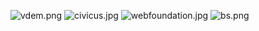 ![vdem.png]({{site.baseurl}}/css/img/logos/vdem.png)
![civicus.jpg]({{site.baseurl}}/css/img/logos/civicus.jpg)
![webfoundation.jpg]({{site.baseurl}}/css/img/logos/webfoundation.jpg)
![bs.png]({{site.baseurl}}/css/img/logos/bs.png)
